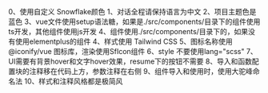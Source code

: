 0、使用自定义 Snowflake颜色
1、对话全程请保持语言为中文
2、项目主题色是蓝色
3、vue文件使用setup语法糖，如果是./src/components/目录下的组件使用ts开发，其他组件使用js开发
4、组件使用./src/components/目录下的，如果没有使用elementplus的组件
4、样式使用 Tailwind CSS
5、图标名称使用 @iconify/vue 图标库，渲染使用SfIcon组件
6、style 不要使用lang="scss"
7、UI需要有背景hover和文字hover效果，resume下的按钮不需要
8、导入和函数配置块的注释移在代码上方，参数注释在右侧
9、组件导入和使用时，使用大驼峰命名法
10、样式和注释风格都是极简风
